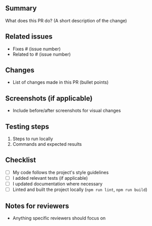 <!-- Please fill out the PR template. Remove any sections that don't apply. -->

## Summary

What does this PR do? (A short description of the change)

## Related issues

- Fixes # (issue number)
- Related to # (issue number)

## Changes

- List of changes made in this PR (bullet points)

## Screenshots (if applicable)

- Include before/after screenshots for visual changes

## Testing steps

1. Steps to run locally
2. Commands and expected results

## Checklist

- [ ] My code follows the project's style guidelines
- [ ] I added relevant tests (if applicable)
- [ ] I updated documentation where necessary
- [ ] Linted and built the project locally (`npm run lint`, `npm run build`)

## Notes for reviewers

- Anything specific reviewers should focus on
